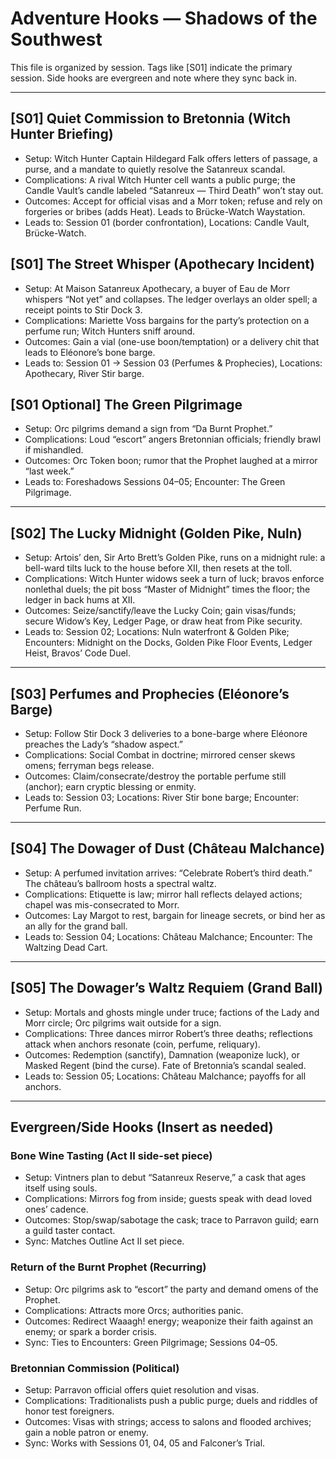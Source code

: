# Adventure Hooks — Shadows of the Southwest

This file is organized by session. Tags like [S01] indicate the primary session. Side hooks are evergreen and note where they sync back in.

---

## [S01] Quiet Commission to Bretonnia (Witch Hunter Briefing)
- Setup: Witch Hunter Captain Hildegard Falk offers letters of passage, a purse, and a mandate to quietly resolve the Satanreux scandal.
- Complications: A rival Witch Hunter cell wants a public purge; the Candle Vault’s candle labeled “Satanreux — Third Death” won’t stay out.
- Outcomes: Accept for official visas and a Morr token; refuse and rely on forgeries or bribes (adds Heat). Leads to Brücke-Watch Waystation.
- Leads to: Session 01 (border confrontation), Locations: Candle Vault, Brücke-Watch.

## [S01] The Street Whisper (Apothecary Incident)
- Setup: At Maison Satanreux Apothecary, a buyer of Eau de Morr whispers “Not yet” and collapses. The ledger overlays an older spell; a receipt points to Stir Dock 3.
- Complications: Mariette Voss bargains for the party’s protection on a perfume run; Witch Hunters sniff around.
- Outcomes: Gain a vial (one-use boon/temptation) or a delivery chit that leads to Eléonore’s bone barge.
- Leads to: Session 01 → Session 03 (Perfumes & Prophecies), Locations: Apothecary, River Stir barge.

## [S01 Optional] The Green Pilgrimage
- Setup: Orc pilgrims demand a sign from “Da Burnt Prophet.”
- Complications: Loud “escort” angers Bretonnian officials; friendly brawl if mishandled.
- Outcomes: Orc Token boon; rumor that the Prophet laughed at a mirror “last week.”
- Leads to: Foreshadows Sessions 04–05; Encounter: The Green Pilgrimage.

---

## [S02] The Lucky Midnight (Golden Pike, Nuln)
- Setup: Artois’ den, Sir Arto Brett’s Golden Pike, runs on a midnight rule: a bell-ward tilts luck to the house before XII, then resets at the toll.
- Complications: Witch Hunter widows seek a turn of luck; bravos enforce nonlethal duels; the pit boss “Master of Midnight” times the floor; the ledger in back hums at XII.
- Outcomes: Seize/sanctify/leave the Lucky Coin; gain visas/funds; secure Widow’s Key, Ledger Page, or draw heat from Pike security.
- Leads to: Session 02; Locations: Nuln waterfront & Golden Pike; Encounters: Midnight on the Docks, Golden Pike Floor Events, Ledger Heist, Bravos’ Code Duel.

---

## [S03] Perfumes and Prophecies (Eléonore’s Barge)
- Setup: Follow Stir Dock 3 deliveries to a bone-barge where Eléonore preaches the Lady’s “shadow aspect.”
- Complications: Social Combat in doctrine; mirrored censer skews omens; ferryman begs release.
- Outcomes: Claim/consecrate/destroy the portable perfume still (anchor); earn cryptic blessing or enmity.
- Leads to: Session 03; Locations: River Stir bone barge; Encounter: Perfume Run.

---

## [S04] The Dowager of Dust (Château Malchance)
- Setup: A perfumed invitation arrives: “Celebrate Robert’s third death.” The château’s ballroom hosts a spectral waltz.
- Complications: Etiquette is law; mirror hall reflects delayed actions; chapel was mis-consecrated to Morr.
- Outcomes: Lay Margot to rest, bargain for lineage secrets, or bind her as an ally for the grand ball.
- Leads to: Session 04; Locations: Château Malchance; Encounter: The Waltzing Dead Cart.

---

## [S05] The Dowager’s Waltz Requiem (Grand Ball)
- Setup: Mortals and ghosts mingle under truce; factions of the Lady and Morr circle; Orc pilgrims wait outside for a sign.
- Complications: Three dances mirror Robert’s three deaths; reflections attack when anchors resonate (coin, perfume, reliquary).
- Outcomes: Redemption (sanctify), Damnation (weaponize luck), or Masked Regent (bind the curse). Fate of Bretonnia’s scandal sealed.
- Leads to: Session 05; Locations: Château Malchance; payoffs for all anchors.

---

## Evergreen/Side Hooks (Insert as needed)

### Bone Wine Tasting (Act II side-set piece)
- Setup: Vintners plan to debut “Satanreux Reserve,” a cask that ages itself using souls.
- Complications: Mirrors fog from inside; guests speak with dead loved ones’ cadence.
- Outcomes: Stop/swap/sabotage the cask; trace to Parravon guild; earn a guild taster contact.
- Sync: Matches Outline Act II set piece.

### Return of the Burnt Prophet (Recurring)
- Setup: Orc pilgrims ask to “escort” the party and demand omens of the Prophet.
- Complications: Attracts more Orcs; authorities panic.
- Outcomes: Redirect Waaagh! energy; weaponize their faith against an enemy; or spark a border crisis.
- Sync: Ties to Encounters: Green Pilgrimage; Sessions 04–05.

### Bretonnian Commission (Political)
- Setup: Parravon official offers quiet resolution and visas.
- Complications: Traditionalists push a public purge; duels and riddles of honor test foreigners.
- Outcomes: Visas with strings; access to salons and flooded archives; gain a noble patron or enemy.
- Sync: Works with Sessions 01, 04, 05 and Falconer’s Trial.
